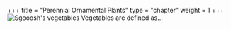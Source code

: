 +++
title = "Perennial Ornamental Plants"
type = "chapter"
weight = 1
+++
![Sgooosh's vegetables](vegetables.jpeg)
Vegetables are defined as...